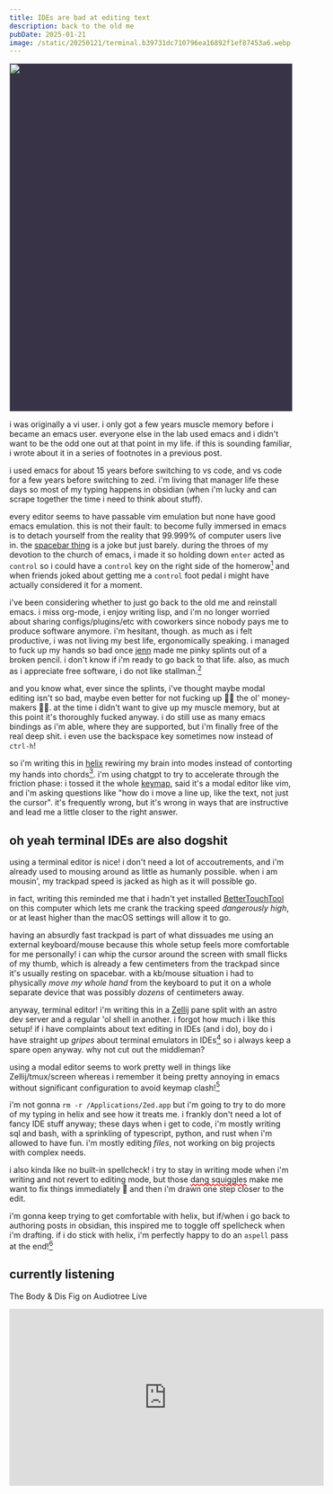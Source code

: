 ```yaml
---
title: IDEs are bad at editing text
description: back to the old me
pubDate: 2025-01-21
image: /static/20250121/terminal.b39731dc710796ea16892f1ef87453a6.webp
---
```


<img loading=lazy src="/static/20250121/terminal.b39731dc710796ea16892f1ef87453a6.webp" width="1024" height="620" style="background: #393347;">

i was originally a vi user. i only got a few years muscle memory before i became an emacs user. everyone else in the lab used emacs and i didn't want to be the odd one out at that point in my life. if this is sounding familiar, i wrote about it in a series of footnotes in a previous post.

i used emacs for about 15 years before switching to vs code, and vs code for a few years before switching to zed. i'm living that manager life these days so most of my typing happens in obsidian (when i'm lucky and can scrape together the time i need to think about stuff).

every editor seems to have passable vim emulation but none have good emacs emulation. this is not their fault: to become fully immersed in emacs is to detach yourself from the reality that 99.999% of computer users live in. the [spacebar thing](https://xkcd.com/1172/) is a joke but just barely. during the throes of my devotion to the church of emacs, i made it so holding down `enter` acted as `control` so i could have a `control` key on the right side of the homerow[^capslock] and when friends joked about getting me a `control` foot pedal i might have actually considered it for a moment.

[^capslock]: swapping `capslock` with `control` is still the first thing i do on a new computer, it's so ingrained that i get confused using other people's computers where it's not swapped.

i've been considering whether to just go back to the old me and reinstall emacs. i miss org-mode, i enjoy writing lisp, and i'm no longer worried about sharing configs/plugins/etc with coworkers since nobody pays me to produce software anymore. i'm hesitant, though. as much as i felt productive, i was not living my best life, ergonomically speaking. i managed to fuck up my hands so bad once [jenn](https://jennschiffer.com/) made me pinky splints out of a broken pencil. i don't know if i'm ready to go back to that life. also, as much as i appreciate free software, i do not like stallman.[^stallman]

[^stallman]: he once walked by a room i was meeting in  and glared at me so hard that the person i was meeting with stopped and said "do you know him? why is he glaring at you like that?" and i couldn't answer, i had never met him and didn't know why! that's not why i don't like him, i just think that's a fun little tidbit.

and you know what, ever since the splints, i've thought maybe modal editing isn't so bad, maybe even better for not fucking up 🤚🏽 the ol' money-makers ✋🏽. at the time i didn't want to give up my muscle memory, but at this point it's thoroughly fucked anyway. i do still use as many emacs bindings as i'm able, where they are supported, but i'm finally free of the real deep shit. i even use the backspace key sometimes now instead of `ctrl-h`!

so i'm writing this in [helix](https://helix-editor.com/) rewiring my brain into modes instead of contorting my hands into chords[^chord]. i'm using chatgpt to try to accelerate through the friction phase: i tossed it the whole [keymap](https://docs.helix-editor.com/keymap.html), said it's a modal editor like vim, and i'm asking questions like "how do i move a line up, like the text, not just the cursor". it's frequently wrong, but it's wrong in ways that are instructive and lead me a little closer to the right answer.

[^chord]: multiple keys at once, usually with multiple modifiers. think about playing a chord on a piano.

## oh yeah terminal IDEs are also dogshit

using a terminal editor is nice! i don't need a lot of accoutrements, and i'm already used to mousing around as little as humanly possible. when i am mousin', my trackpad speed is jacked as high as it will possible go.

in fact, writing this reminded me that i hadn't yet installed [BetterTouchTool](https://folivora.ai/) on this computer which lets me crank the tracking speed _dangerously high_, or at least higher than the macOS settings will allow it to go.

having an absurdly fast trackpad is part of what dissuades me using an external keyboard/mouse because this whole setup feels more comfortable for me personally! i can whip the cursor around the screen with small flicks of my thumb, which is already a few centimeters from the trackpad since it's usually resting on spacebar. with a kb/mouse situation i had to physically _move my whole hand_ from the keyboard to put it on a whole separate device that was possibly _dozens_ of centimeters away.

anyway, terminal editor! i'm writing this in a [Zellij](https://zellij.dev/) pane split with an astro dev server and a regular 'ol shell in another. i forgot how much i like this setup! if i have complaints about text editing in IDEs (and i do), boy do i have straight up _gripes_ about terminal emulators in IDEs[^zed-gripe] so i always keep a spare open anyway. why not cut out the middleman?

[^zed-gripe]: latest gripe: something seems to have changed in zed and now I have to hit `Ctrl-k` twice when in a terminal to kill the line. alternatively, i can hit it once and wait _2 complete human seconds_ for it to work. it's not frozen, but it seems to be anticipating another key. i can likely fix this, but instead of spending the 5 minutes to figure out how to do that, i spent the entire night trying out helix and writing this fucking blog post.

using a modal editor seems to work pretty well in things like Zellij/tmux/screen whereas i remember it being pretty annoying in emacs without significant configuration to avoid keymap clash![^emacs-os]

[^emacs-os]: this didn't matter as much when i was at my most emacs poisoned since i did just about everything within those four walls. i used a dang emacs twitter client!

i'm not gonna `rm -r /Applications/Zed.app` but i'm going to try to do more of my typing in helix and see how it treats me. i frankly don't need a lot of fancy IDE stuff anyway; these days when i get to code, i'm mostly writing sql and bash, with a sprinkling of typescript, python, and rust when i'm allowed to have fun. i'm mostly editing _files_, not working on big projects with complex needs.

i also kinda like no built-in spellcheck! i try to stay in writing mode when i'm writing and not revert to editing mode, but those <span class=squiggle>dang squiggles</span> make me want to fix things immediately 👀 and then i'm drawn one step closer to the edit.

i'm gonna keep trying to get comfortable with helix, but if/when i go back to authoring posts in obsidian, this inspired me to toggle off spellcheck when i'm drafting. if i do stick with helix, i'm perfectly happy to do an `aspell` pass at the end![^homerow]

[^homerow]: as i was spellchecking and figuring out if it's "home row" or "homerow" (and whether i care), i found [Homerow.app](https://www.homerow.app/) which seems **entirely** my shit.

## currently listening

The Body & Dis Fig on Audiotree Live

<iframe width="560" height="315" src="https://www.youtube-nocookie.com/embed/K6zxqcgn6tw?si=tdJulSxk514s0kqH" title="YouTube video player" frameborder="0" allow="accelerometer; autoplay; clipboard-write; encrypted-media; gyroscope; picture-in-picture; web-share" referrerpolicy="strict-origin-when-cross-origin" allowfullscreen></iframe>


<style>

.squiggle {
  text-decoration: underline;
  text-decoration-color: red;
  text-decoration-style: wavy;
  text-decoration-skip-ink: none;
}

</span>
